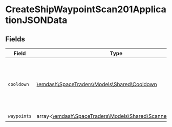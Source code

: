 # CreateShipWaypointScan201ApplicationJSONData


## Fields

| Field                                                                                               | Type                                                                                                | Required                                                                                            | Description                                                                                         |
| --------------------------------------------------------------------------------------------------- | --------------------------------------------------------------------------------------------------- | --------------------------------------------------------------------------------------------------- | --------------------------------------------------------------------------------------------------- |
| `cooldown`                                                                                          | [\emdash\SpaceTraders\Models\Shared\Cooldown](../../models/shared/Cooldown.md)                      | :heavy_check_mark:                                                                                  | A cooldown is a period of time in which a ship cannot perform certain actions.                      |
| `waypoints`                                                                                         | array<[\emdash\SpaceTraders\Models\Shared\ScannedWaypoint](../../models/shared/ScannedWaypoint.md)> | :heavy_check_mark:                                                                                  | N/A                                                                                                 |